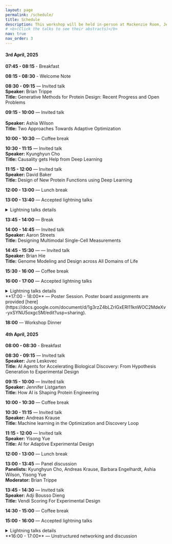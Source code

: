 ```yaml
---
layout: page
permalink: /schedule/
title: Schedule
description: This workshop will be held in-person at Mackenzie Room, Jen-Hsun Huang Engineering Center, Stanford University on April 3rd and April 4th, 2025. The session will cover invited talks, contributed lightning talks, and a panel discussion. Long invited talks span for 45 minutes, short talks for 20 minutes and contributed lightning talks for 10 minutes each. The tentative schedule in local time zone, Pacific Stanford Time (PST), can be found below. 
# <b>(Click the talks to see their abstracts)</b>
nav: true
nav_order: 3
---
```


#### 3rd April, 2025

**07:45 - 08:15** - Breakfast 

**08:15 - 08:30** - Welcome Note

**08:30 - 09:15** — Invited talk<br>
                    **Speaker:** Brian Trippe<br>
                    **Title:** Generative Methods for Protein Design: Recent Progress and Open Problems

**09:15 - 10:00** — Invited talk<br>  
                    **Speaker:** Ashia Wilson<br>
                    **Title:** Two Approaches Towards Adaptive Optimization

**10:00 - 10:30** — Coffee break

**10:30 - 11:15** — Invited talk<br>
                    **Speaker:** Kyunghyun Cho<br>
                    **Title:** Causality gets Help from Deep Learning

**11:15 - 12:00** — Invited talk<br>
                **Speaker:** David Baker<br>
                **Title:** Design of New Protein Functions using Deep Learning

**12:00 - 13:00** — Lunch break

**13:00 - 13:40** — Accepted lightning talks
<details>
  <summary>Lightning talks details</summary>
  13:00 - 13:10  Preferential Multi-Objective Bayesian Optimization for Drug Discovery by Tai Dang<br>
  13:10 - 13:20  Diffusion-BBO: Diffusion-Based Inverse Modeling for Online Black-Box Optimization by Dongxia Wu<br>
  13:20 - 13:30  Diffusion Preference Optimization for Scientific Design by Minkai Xu<br>
  13:30 - 13:40 Optimizing Adaptive Experiments: A Unified Approach to Regret Minimization and Best-Arm Identification by Chao Qin
 
</details>

**13:45 - 14:00** — Break

**14:00 - 14:45** — Invited talk<br>
                    **Speaker:** Aaron Streets<br>
                    **Title:** Designing Multimodal Single-Cell Measurements

**14:45 - 15:30** — — Invited talk<br>
                    **Speaker:** Brian Hie<br>
                    **Title:** Genome Modeling and Design across All Domains of Life

**15:30 - 16:00** — Coffee break

**16:00 - 17:00** — Accepted lightning talks
<details>
  <summary>Lightning talks details</summary>
  16:00 - 16:10  An AI Agent for Designing Genetic Perturbation Experiments by Yusuf  Roohani<br>
  16:10 - 16:20  A Scalable Gene Network Model  for Functional Insights  into Single-Cell Dynamics by Paul Bertin<br>
  16:20 - 16:30  Model guided optimization of stem cell differentiation into adaptive immune cells for clinical therapies by John Edgar<br>
  16:30 - 16:40  The Importance of Implicit Semantic Context when Classifying Rare Phenomena in Large Scientific Imagery by Ellianna Abrahams<br>
  16:40 - 16:50  PerTurboAgent: A self-planning agent for boosting sequential perturb-seq experiment by Yongju Lee<br>
  16:50 - 17:00 Preference-Guided Diffusion for Multi-Objective Offline Optimization by Yashas Annadani
 
</details>
**17:00 - 18:00** — Poster Session. Poster board assignments are provided [here](https://docs.google.com/document/d/1g3rzZ4bLZrIGxERI11knWOC2MdeXv-yxSYNU5oxgcSM/edit?usp=sharing).

**18:00** — Workshop Dinner 
	
#### 4th April, 2025

**08:00 - 08:30** - Breakfast 

**08:30 - 09:15** — Invited talk<br> 
                **Speaker:** Jure Leskovec<br>
                **Title:** AI Agents for Accelerating Biological Discovery: From Hypothesis Generation to Experimental Design

**09:15 - 10:00** — Invited talk<br> 
                **Speaker:** Jennifer Listgarten<br>
                **Title:** How AI is Shaping Protein Engineering

**10:00 - 10:30** — Coffee break

**10:30 - 11:15** — Invited talk<br> 
                    **Speaker:** Andreas Krause<br>
                    **Title:** Machine learning in the Optimization and Discovery Loop

**11:15 - 12:00** — Invited talk<br> 
                    **Speaker:** Yisong Yue<br>
                    **Title:** AI for Adaptive Experimental Design

**12:00 - 13:00** — Lunch break

**13:00 - 13:45** — Panel discussion<br>
                    **Panelists:** Kyunghyun Cho, Andreas Krause, Barbara Engelhardt, Ashia Wilson, Yisong Yue<br>
                    **Moderator:** Brian Trippe

**13:45 - 14:30** — Invited talk<br> 
                    **Speaker:** Adji Bousso Dieng<br>
                    **Title:** Vendi Scoring For Experimental Design

**14:30 - 15:00** — Coffee break

**15:00 - 16:00** — Accepted lightning talks
<details>
  <summary>Lightning talks details</summary>
  15:00 - 15:10  Improving Off-Policy Evaluation with LLM-Generated Counterfactual Annotations by Aishwarya Mandyam<br>
  15:10 - 15:20  Optimizing Likelihoods via Mutual Information: Bridging Simulation-Based Inference and Bayesian Optimal Experimental Design by Vincent Zaballa<br>
  15:20 - 15:30  Diversity-based selection for best policy identification in contextual bandit settings by Hyunji (Alex) Nam<br>
  15:30 - 15:40  Practical Bayesian Algorithm Execution via Posterior Sampling by Raul Astudillo<br>
  15:40 - 15:50  Gradient Oriented Active Learning for Candidate Drug Design by Venkatesh Medabalimi<br>
  15:50 - 16:00 Aligning Protein Language Models with Continuous Feedback using Energy Rank Alignment by Sebastian Ibarraran
</details>
**16:00 - 17:00** — Unstructured networking and discussion